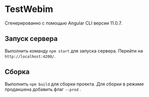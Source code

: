 # TestWebim

Сгенерированно с помощью Angular CLI версии 11.0.7.

## Запуск сервера

Выполнить команду `npm start` для запуска сервера. Перейти на `http://localhost:4200/`.

## Сборка

Выполнить `npm build` для сборки проекта. Для сборки в режиме продакшена добавить флаг `--prod` .

